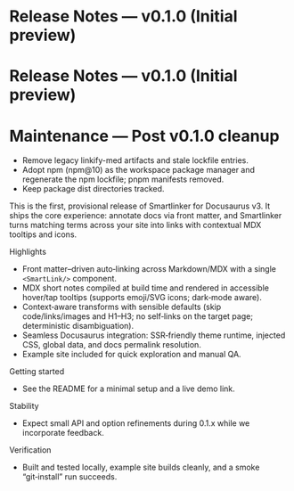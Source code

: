 # Release Notes — v0.1.0 (Initial preview)

# Release Notes — v0.1.0 (Initial preview)

# Maintenance — Post v0.1.0 cleanup

- Remove legacy linkify-med artifacts and stale lockfile entries.
- Adopt npm (npm@10) as the workspace package manager and regenerate the npm lockfile; pnpm manifests removed.
- Keep package dist directories tracked.

This is the first, provisional release of Smartlinker for Docusaurus v3. It ships the core experience: annotate docs via front matter, and Smartlinker turns matching terms across your site into links with contextual MDX tooltips and icons.

Highlights
- Front matter–driven auto‑linking across Markdown/MDX with a single `<SmartLink/>` component.
- MDX short notes compiled at build time and rendered in accessible hover/tap tooltips (supports emoji/SVG icons; dark‑mode aware).
- Context‑aware transforms with sensible defaults (skip code/links/images and H1–H3; no self‑links on the target page; deterministic disambiguation).
- Seamless Docusaurus integration: SSR‑friendly theme runtime, injected CSS, global data, and docs permalink resolution.
- Example site included for quick exploration and manual QA.

Getting started
- See the README for a minimal setup and a live demo link.

Stability
- Expect small API and option refinements during 0.1.x while we incorporate feedback.

Verification
- Built and tested locally, example site builds cleanly, and a smoke “git‑install” run succeeds.
